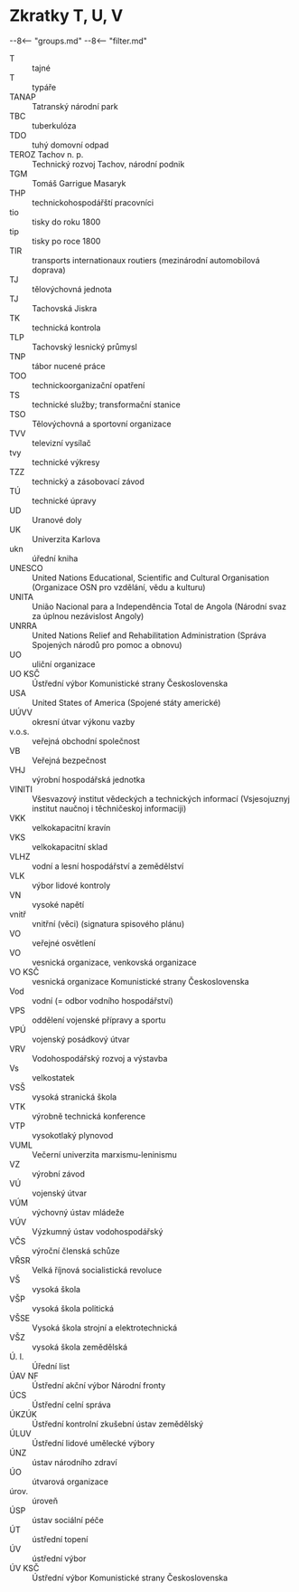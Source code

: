 ﻿# Zkratky T, U, V

--8<-- "groups.md"
--8<-- "filter.md"

<dl class="abbr-list">
<dt>T</dt>
<dd>tajné</dd>
<dt>T</dt>
<dd>typáře</dd>
<dt>TANAP</dt>
<dd>Tatranský národní park</dd>
<dt>TBC</dt>
<dd>tuberkulóza</dd>
<dt>TDO</dt>
<dd>tuhý domovní odpad</dd>
<dt>TEROZ Tachov n. p.</dt>
<dd>Technický rozvoj Tachov, národní podnik</dd>
<dt>TGM</dt>
<dd>Tomáš Garrigue Masaryk</dd>
<dt>THP</dt>
<dd>technickohospodářští pracovníci</dd>
<dt>tio</dt>
<dd>tisky do roku 1800</dd>
<dt>tip</dt>
<dd>tisky po roce 1800</dd>
<dt>TIR</dt>
<dd>transports internationaux routiers (mezinárodní automobilová doprava)</dd>
<dt>TJ</dt>
<dd>tělovýchovná jednota</dd>
<dt>TJ</dt>
<dd>Tachovská Jiskra</dd>
<dt>TK</dt>
<dd>technická kontrola</dd>
<dt>TLP</dt>
<dd>Tachovský lesnický průmysl</dd>
<dt>TNP</dt>
<dd>tábor nucené práce</dd>
<dt>TOO</dt>
<dd>technickoorganizační opatření</dd>
<dt>TS</dt>
<dd>technické služby; transformační stanice</dd>
<dt>TSO</dt>
<dd>Tělovýchovná a sportovní organizace</dd>
<dt>TVV</dt>
<dd>televizní vysílač</dd>
<dt>tvy</dt>
<dd>technické výkresy</dd>
<dt>TZZ</dt>
<dd>technický a zásobovací závod</dd>
<dt>TÚ</dt>
<dd>technické úpravy</dd>
<dt>UD</dt>
<dd>Uranové doly</dd>
<dt>UK</dt>
<dd>Univerzita Karlova</dd>
<dt>ukn</dt>
<dd>úřední kniha</dd>
<dt>UNESCO</dt>
<dd>United Nations Educational, Scientific and Cultural Organisation (Organizace OSN pro vzdělání, vědu a kulturu)</dd>
<dt>UNITA</dt>
<dd>União Nacional para a Independência Total de Angola (Národní svaz za úplnou nezávislost Angoly)</dd>
<dt>UNRRA</dt>
<dd>United Nations Relief and Rehabilitation Administration (Správa Spojených národů pro pomoc a obnovu)</dd>
<dt>UO</dt>
<dd>uliční organizace</dd>
<dt>UO KSČ</dt>
<dd>Ústřední výbor Komunistické strany Československa</dd>
<dt>USA</dt>
<dd>United States of America (Spojené státy americké)</dd>
<dt>UÚVV</dt>
<dd>okresní útvar výkonu vazby</dd>
<dt>v.o.s.</dt>
<dd>veřejná obchodní společnost</dd>
<dt>VB</dt>
<dd>Veřejná bezpečnost</dd>
<dt>VHJ</dt>
<dd>výrobní hospodářská jednotka</dd>
<dt>VINITI</dt>
<dd>Všesvazový institut vědeckých a technických informací (Vsjesojuznyj institut naučnoj i těchničeskoj informaciji)</dd>
<dt>VKK</dt>
<dd>velkokapacitní kravín</dd>
<dt>VKS</dt>
<dd>velkokapacitní sklad</dd>
<dt>VLHZ</dt>
<dd>vodní a lesní hospodářství a zemědělství</dd>
<dt>VLK</dt>
<dd>výbor lidové kontroly</dd>
<dt>VN</dt>
<dd>vysoké napětí</dd>
<dt>vnitř</dt>
<dd>vnitřní (věci) (signatura spisového plánu)</dd>
<dt>VO</dt>
<dd>veřejné osvětlení</dd>
<dt>VO</dt>
<dd>vesnická organizace, venkovská organizace</dd>
<dt>VO KSČ</dt>
<dd>vesnická organizace Komunistické strany Československa</dd>
<dt>Vod</dt>
<dd>vodní (= odbor vodního hospodářství)</dd>
<dt>VPS</dt>
<dd>oddělení vojenské přípravy a sportu</dd>
<dt>VPÚ</dt>
<dd>vojenský posádkový útvar</dd>
<dt>VRV</dt>
<dd>Vodohospodářský rozvoj a výstavba</dd>
<dt>Vs</dt>
<dd>velkostatek</dd>
<dt>VSŠ</dt>
<dd>vysoká stranická škola</dd>
<dt>VTK</dt>
<dd>výrobně technická konference</dd>
<dt>VTP</dt>
<dd>vysokotlaký plynovod</dd>
<dt>VUML</dt>
<dd>Večerní univerzita marxismu-leninismu</dd>
<dt>VZ</dt>
<dd>výrobní závod</dd>
<dt>VÚ</dt>
<dd>vojenský útvar</dd>
<dt>VÚM</dt>
<dd>výchovný ústav mládeže</dd>
<dt>VÚV</dt>
<dd>Výzkumný ústav vodohospodářský</dd>
<dt>VČS</dt>
<dd>výroční členská schůze</dd>
<dt>VŘSR</dt>
<dd>Velká říjnová socialistická revoluce</dd>
<dt>VŠ</dt>
<dd>vysoká škola</dd>
<dt>VŠP</dt>
<dd>vysoká škola politická</dd>
<dt>VŠSE</dt>
<dd>Vysoká škola strojní a elektrotechnická</dd>
<dt>VŠZ</dt>
<dd>vysoká škola zemědělská</dd>
<dt>Ú. l.</dt>
<dd>Úřední list</dd>
<dt>ÚAV NF</dt>
<dd>Ústřední akční výbor Národní fronty</dd>
<dt>ÚCS</dt>
<dd>Ústřední celní správa</dd>
<dt>ÚKZÚK</dt>
<dd>Ústřední kontrolní zkušební ústav zemědělský</dd>
<dt>ÚLUV</dt>
<dd>Ústřední lidové umělecké výbory</dd>
<dt>ÚNZ</dt>
<dd>ústav národního zdraví</dd>
<dt>ÚO</dt>
<dd>útvarová organizace</dd>
<dt>úrov.</dt>
<dd>úroveň</dd>
<dt>ÚSP</dt>
<dd>ústav sociální péče</dd>
<dt>ÚT</dt>
<dd>ústřední topení</dd>
<dt>ÚV</dt>
<dd>ústřední výbor</dd>
<dt>ÚV KSČ</dt>
<dd>Ústřední výbor Komunistické strany Československa</dd>
</dl>
